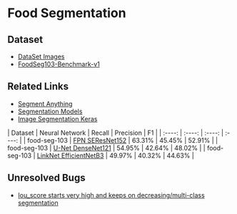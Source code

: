 # Food Segmentation

## Dataset

* [DataSet Images](https://mm.cs.uec.ac.jp/uecfoodpix/)
* [FoodSeg103-Benchmark-v1](https://github.com/LARC-CMU-SMU/FoodSeg103-Benchmark-v1)

## Related Links

* [Segment Anything](https://segment-anything.com/)
* [Segmentation Models](https://github.com/qubvel/segmentation_models)
* [Image Segmentation Keras](https://github.com/divamgupta/image-segmentation-keras)

| Dataset | Neural Network | Recall | Precision | F1 |
| :----: | :----: | :----: | :----: |
| food-seg-103 | [FPN SEResNet152](https://drive.google.com/file/d/1Gsaki177f22A-gGOR0Wkf-dEf214Fpkf/view?usp=share_link) | 63.31% | 45.45% | 52.91% |
| food-seg-103 | [U-Net DenseNet121](https://drive.google.com/file/d/1PwFIzXeCicoFoF8zddAYzn_6OMx23WV8/view?usp=share_link) | 54.95% | 42.64% | 48.02% |
| food-seg-103 | [LinkNet EfficientNetB3](https://drive.google.com/file/d/1HitaLjcA4o3OrjS87CuUChcidPv6fQVF/view?usp=drive_link) | 49.97% | 40.32% | 44.63% |

## Unresolved Bugs
* [Iou_score starts very high and keeps on decreasing/multi-class segmentation](https://github.com/qubvel/segmentation_models/issues/458)
